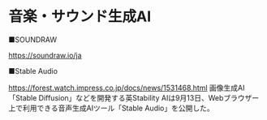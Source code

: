 # 音楽・サウンド生成AI

■SOUNDRAW

https://soundraw.io/ja

■Stable Audio

https://forest.watch.impress.co.jp/docs/news/1531468.html
画像生成AI「Stable Diffusion」などを開発する英Stability AIは9月13日、Webブラウザー上で利用できる音声生成AIツール「Stable Audio」を公開した。

